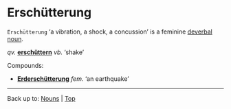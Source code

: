 # Erschütterung

`Erschütterung` ‘a vibration, a shock, a concussion’ is a feminine [deverbal noun](../../deverbalNouns.md).

*qv.* **[erschüttern](../../../verbs/e/er/erschuettern.md)** *vb.* ‘shake’

Compounds:
- **[Erderschütterung](Erderschuetterung.md)** *fem.* ‘an earthquake’

----

Back up to: [Nouns](../../index.md) | [Top](../../../index.md)
